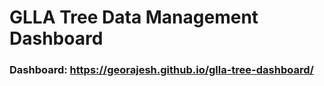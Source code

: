 # GLLA Tree Data Management Dashboard

### Dashboard: https://georajesh.github.io/glla-tree-dashboard/

